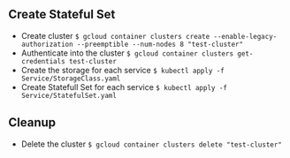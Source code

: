 ## Create Stateful Set
* Create cluster
`$ gcloud container clusters create --enable-legacy-authorization --preemptible --num-nodes 8 "test-cluster"`
* Authenticate into the cluster
`$ gcloud container clusters get-credentials test-cluster`
* Create the storage for each service
`$ kubectl apply -f Service/StorageClass.yaml`
* Create Statefull Set for each service
`$ kubectl apply -f Service/StatefulSet.yaml`

## Cleanup
* Delete the cluster
`$ gcloud container clusters delete "test-cluster"`
